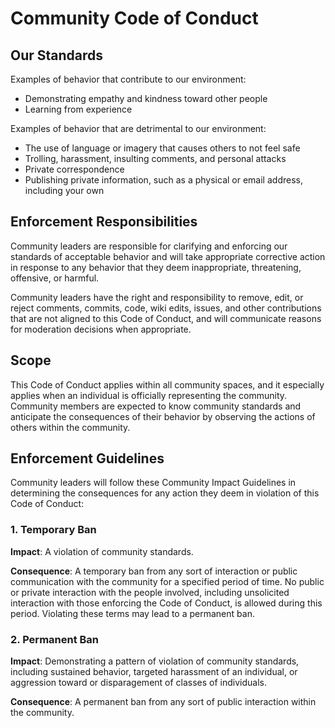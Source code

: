 # Community Code of Conduct

## Our Standards

Examples of behavior that contribute to our environment:

* Demonstrating empathy and kindness toward other people
* Learning from experience

Examples of behavior that are detrimental to our environment:

* The use of language or imagery that causes others to not feel safe
* Trolling, harassment, insulting comments, and personal attacks
* Private correspondence
* Publishing private information, such as a physical or email
  address, including your own

## Enforcement Responsibilities

Community leaders are responsible for clarifying and enforcing our standards of
acceptable behavior and will take appropriate corrective action in
response to any behavior that they deem inappropriate, threatening, offensive,
or harmful.

Community leaders have the right and responsibility to remove, edit, or reject
comments, commits, code, wiki edits, issues, and other contributions that are
not aligned to this Code of Conduct, and will communicate reasons for moderation
decisions when appropriate.

## Scope

This Code of Conduct applies within all community spaces, and it especially applies
when an individual is officially representing the community. Community members are
expected to know community standards and anticipate the consequences of their 
behavior by observing the actions of others within the community.

## Enforcement Guidelines

Community leaders will follow these Community Impact Guidelines in determining
the consequences for any action they deem in violation of this Code of Conduct:

### 1. Temporary Ban

**Impact**: A violation of community standards.

**Consequence**: A temporary ban from any sort of interaction or public
communication with the community for a specified period of time. No public or
private interaction with the people involved, including unsolicited interaction
with those enforcing the Code of Conduct, is allowed during this period.
Violating these terms may lead to a permanent ban.

### 2. Permanent Ban

**Impact**: Demonstrating a pattern of violation of community
standards, including sustained behavior, targeted harassment of an
individual, or aggression toward or disparagement of classes of individuals.

**Consequence**: A permanent ban from any sort of public interaction within
the community.
